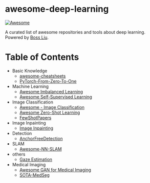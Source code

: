 # awesome-deep-learning

[![Awesome](https://awesome.re/badge-flat.svg)](http://home.ustc.edu.cn/~lcb592/)

A curated list of awesome repositories and tools about deep learning. Powered by [Boss Liu](https://liuboss1992.github.io/).

# Table of Contents

- Basic Knowledge
    - [awesome-cheatsheets](https://github.com/skywind3000/awesome-cheatsheets)
    - [PyTorch-From-Zero-To-One](https://github.com/amusi/PyTorch-From-Zero-To-One)
- Machine Learning
    - [Awesome Imbalanced Learning](https://github.com/ZhiningLiu1998/awesome-imbalanced-learning)
    - [Awesome Self-Supervised Learning](https://github.com/jason718/awesome-self-supervised-learning)
- Image Classification
    - [Awesome - Image Classification](https://github.com/weiaicunzai/awesome-image-classification)
    - [Awesome Zero-Shot Learning](https://github.com/mboboGO/Awesome-Zero-Shot-Learning)
    - [FewShotPapers](https://github.com/tata1661/FewShotPapers)
- Image Inpainting
    - [Image Inpainting](https://github.com/geekyutao/Image-Inpainting)
- Detection
    - [AnchorFreeDetection](https://github.com/VCBE123/AnchorFreeDetection)
- SLAM
    - [Awesome-NN-SLAM](https://github.com/UltronAI/awesome-nn-slam)
- others
    - [Gaze Estimation](https://github.com/cvlab-uob/Awesome-Gaze-Estimation)
- Medical Imaging
    - [Awesome GAN for Medical Imaging](https://github.com/xinario/awesome-gan-for-medical-imaging)
    - [SOTA-MedSeg](https://github.com/JunMa11/SOTA-MedSeg)